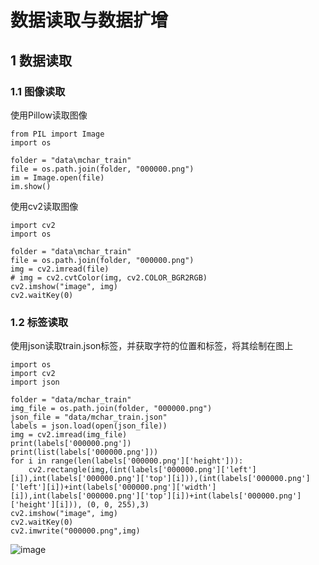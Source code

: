 # 数据读取与数据扩增
## 1 数据读取
### 1.1 图像读取
使用Pillow读取图像
```
from PIL import Image
import os

folder = "data\mchar_train"
file = os.path.join(folder, "000000.png")
im = Image.open(file)
im.show()
```

使用cv2读取图像
```
import cv2
import os

folder = "data\mchar_train"
file = os.path.join(folder, "000000.png")
img = cv2.imread(file)
# img = cv2.cvtColor(img, cv2.COLOR_BGR2RGB)
cv2.imshow("image", img)
cv2.waitKey(0)
```
### 1.2 标签读取
使用json读取train.json标签，并获取字符的位置和标签，将其绘制在图上
```
import os
import cv2
import json

folder = "data/mchar_train"
img_file = os.path.join(folder, "000000.png")
json_file = "data/mchar_train.json"
labels = json.load(open(json_file))
img = cv2.imread(img_file)
print(labels['000000.png'])
print(list(labels['000000.png']))
for i in range(len(labels['000000.png']['height'])):
    cv2.rectangle(img,(int(labels['000000.png']['left'][i]),int(labels['000000.png']['top'][i])),(int(labels['000000.png']['left'][i])+int(labels['000000.png']['width'][i]),int(labels['000000.png']['top'][i])+int(labels['000000.png']['height'][i])), (0, 0, 255),3)
cv2.imshow("image", img)
cv2.waitKey(0)
cv2.imwrite("000000.png",img)
```
![image](https://github.com/maqiyuan10160301/TianchiCV/tree/master/Mission2%20%E6%95%B0%E6%8D%AE%E8%AF%BB%E5%8F%96%E4%B8%8E%E6%95%B0%E6%8D%AE%E6%89%A9%E5%A2%9E/000000.png)

